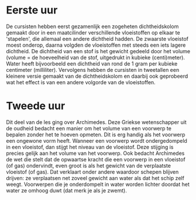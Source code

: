 # Eerste uur
De cursisten hebben eerst gezamenlijk een zogeheten dichtheidskolom gemaakt door in een maatcilinder verschillende vloeistoffen op elkaar te 'stapelen', die allemaal een andere dichtheid hadden. De zwaarste vloeistof moest onderop, daarna volgden de vloeistoffen met steeds een iets lagere dichtheid. De dichtheid van een stof is het gewicht gedeeld door het volume (volume = de hoeveelheid van de stof, uitgedrukt in kubieke (centi)meter). Water heeft bijvoorbeeld een dichtheid van rond de 1 gram per kubieke centimeter (milliliter).
Vervolgens hebben de cursisten in tweetallen een kleinere versie gemaakt van de dichtheidskolom en daarbij ook geprobeerd wat het effect is van een andere volgorde van de vloeistoffen.

# Tweede uur
Dit deel van de les ging over Archimedes. Deze Griekse wetenschapper uit de oudheid bedacht een manier om het volume van een voorwerp te bepalen zonder het te hoeven opmeten. Dit is erg handig als het voorwerp een ongewone vorm heeft. Wanneer een voorwerp wordt ondergedompeld in een vloeistof, dan stijgt het niveau van de vloeistof. Deze stijging is precies gelijk aan het volume van het voorwerp. Ook bedacht Archimedes de wet die stelt dat de opwaartse kracht die een voorwerp in een vloeistof (of gas) ondervindt, even groot is als het gewicht van de verplaatste vloeistof (of gas). Dat verklaart onder andere waardoor schepen blijven drijven: ze verplaatsen net zoveel gewicht aan water als dat het schip zelf weegt. Voorwerpen die je onderdompelt in water worden lichter doordat het water ze omhoog duwt (dat merk je als je zwemt).
